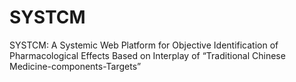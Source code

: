 # SYSTCM
SYSTCM: A Systemic Web Platform for Objective Identification of Pharmacological Effects Based on Interplay of “Traditional Chinese Medicine-components-Targets”
